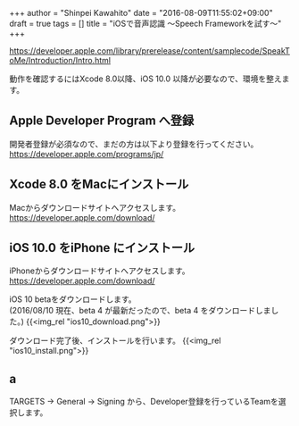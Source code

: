 +++
author = "Shinpei Kawahito"
date = "2016-08-09T11:55:02+09:00"
draft = true
tags = []
title = "iOSで音声認識 〜Speech Frameworkを試す〜"
+++

https://developer.apple.com/library/prerelease/content/samplecode/SpeakToMe/Introduction/Intro.html

動作を確認するにはXcode 8.0以降、iOS 10.0 以降が必要なので、環境を整えます。

## Apple Developer Program へ登録
開発者登録が必須なので、まだの方は以下より登録を行ってください。  
https://developer.apple.com/programs/jp/

## Xcode 8.0 をMacにインストール
Macからダウンロードサイトへアクセスします。  
https://developer.apple.com/download/

## iOS 10.0 をiPhone にインストール
iPhoneからダウンロードサイトへアクセスします。
https://developer.apple.com/download/

iOS 10 betaをダウンロードします。  
(2016/08/10 現在、beta 4 が最新だったので、beta 4 をダウンロードしました。)
{{<img_rel "ios10_download.png">}}

ダウンロード完了後、インストールを行います。
{{<img_rel "ios10_install.png">}}

## a
TARGETS -> General -> Signing から、Developer登録を行っているTeamを選択します。
